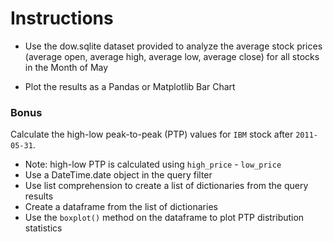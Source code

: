 # Instructions

* Use the dow.sqlite dataset provided to analyze the average stock prices (average open, average high, average low, average close) for all stocks in the Month of May

* Plot the results as a Pandas or Matplotlib Bar Chart

### Bonus

Calculate the high-low peak-to-peak (PTP) values for `IBM` stock after `2011-05-31`.

* Note: high-low PTP is calculated using `high_price` - `low_price`
* Use a DateTime.date object in the query filter
* Use list comprehension to create a list of dictionaries from the query results
* Create a dataframe from the list of dictionaries
* Use the `boxplot()` method on the dataframe to plot PTP distribution statistics
